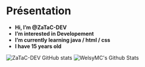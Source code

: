 
# **Présentation**


- **Hi, I’m @ZaTaC-DEV**
- **I’m interested in Developement** 
- **I’m currently learning java / html / css**
- **I have 15 years old**


![ZaTaC-DEV GitHub stats](https://github-readme-stats.vercel.app/api?username=ZaTaC-DEV&bg_color=30,e96443,904e95&title_color=fff&text_color=fff)
<img alt="WelsyMC's Github Stats" src="https://github-readme-stats.vercel.app/api/top-langs/?username=welsymc&show_icons=true&hide_border=true&bg_color=30,e96443,904e95&title_color=fff&text_color=fff" />

